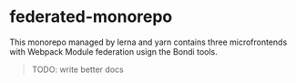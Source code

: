 # federated-monorepo

This monorepo managed by lerna and yarn contains three microfrontends with Webpack Module federation usign the Bondi tools.

> TODO: write better docs
